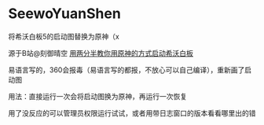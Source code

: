 # SeewoYuanShen
将希沃白板5的启动图替换为原神（x

源于B站@刻御晴空 [用两分半教你用原神的方式启动希沃白板](https://www.bilibili.com/video/BV1jV411N7uq/)

易语言写的，360会报毒（易语言写的都报，不放心可以自己编译），重新画了启动图

用法：直接运行一次会将启动图换为原神，再运行一次恢复

用了没反应的可以管理员权限运行试试，或者用带日志窗口的版本看看哪里出的错
